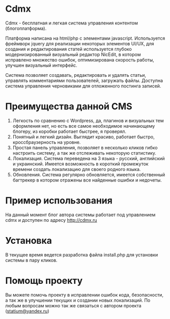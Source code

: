# Cdmx
Cdmx - бесплатная и легкая система управления контентом (блогоплатформа).

Платформа написана на html/php с элементами javascript. Используется фреймворк jquery для реализации некоторых элементов UI/UX, для создания и редактирования статей используется глубоко модернизированный визуальный редактор NicEdit, в котором исправлено множество ошибок, оптимизирована скорость работы, улучшен визуальный интерфейс.

Система позволяет создавать, редактировать и удалять статьи, управлять комментариями пользователей, загружать файлы. Доступна система управления черновиками для отложенного постинга записей.

# Преимущества данной CMS
1. Легкость по сравнению с Wordpress, да, плагинов и визуальных тем оформления нет, но есть все самое необходимое начинающему блогеру, из коробки работает быстрее, я проверял.
2. Понятный и легкий дизайн. Выглядит красиво, работает быстро, кроссбраузерность на уровне.
3. Простая панель управления, позволяет в несколько кликов гибко настроить систему, а так же отслеживать некоторую статистику.
4. Локализация. Система переведена на 3 языка - русский, английский и украинский. Имеется возможность в короткий промежуток времени создать локализацию для своего родного языка.
5. Обновления. Система регулярно обновляется, имеется собственный багтрекер в котором отражены все найденные ошибки и недочеты.

# Пример использования
На данный момент блог автора системы работает под управлением cdmx и доступен по адресу http://cdmx.ru

# Установка
В текущее время ведется разработка файла install.php для установки системы в пару кликов.

# Помощь проекту
Вы можете помочь проекту в исправлении ошибок кода, безопасности, а так же в улучшении текущих и создании новых локализаций.
По любым вопросам можно так же связаться с автором проекта (statium@yandex.ru)
